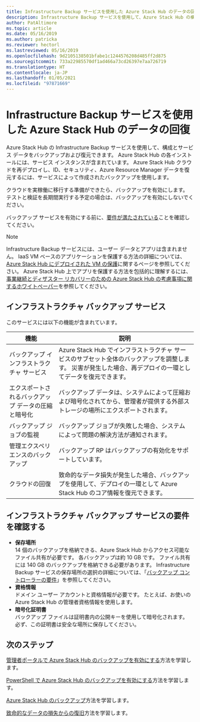 ```yaml
---
title: Infrastructure Backup サービスを使用した Azure Stack Hub のデータの回復
description: Infrastructure Backup サービスを使用して、Azure Stack Hub の構成とサービス データをバックアップおよび復元する方法について学習します。
author: PatAltimore
ms.topic: article
ms.date: 05/16/2019
ms.author: patricka
ms.reviewer: hectorl
ms.lastreviewed: 05/16/2019
ms.openlocfilehash: 9d2105138501bfabe1c1244576208d485ff2d875
ms.sourcegitcommit: 733a22985570df1ad466a73cd26397e7aa726719
ms.translationtype: HT
ms.contentlocale: ja-JP
ms.lasthandoff: 01/05/2021
ms.locfileid: "97871669"
---
```

# <a name="recover-data-in-azure-stack-hub-with-the-infrastructure-backup-service"></a>Infrastructure Backup サービスを使用した Azure Stack Hub のデータの回復

Azure Stack Hub の Infrastructure Backup サービスを使用して、構成とサービス データをバックアップおよび復元できます。 Azure Stack Hub の各インストールには、サービス インスタンスが含まれています。 Azure Stack Hub クラウドを再デプロイし、ID、セキュリティ、Azure Resource Manager データを復元するには、サービスによって作成されたバックアップを使用します。

クラウドを実稼働に移行する準備ができたら、バックアップを有効にします。 テストと検証を長期間実行する予定の場合は、バックアップを有効にしないでください。

バックアップ サービスを有効にする前に、[要件が満たされている](#verify-requirements-for-the-infrastructure-backup-service)ことを確認してください。

> [!Note]  
> Infrastructure Backup サービスには、ユーザー データとアプリは含まれません。 IaaS VM ベースのアプリケーションを保護する方法の詳細については、[Azure Stack Hub にデプロイされた VM の保護](../user/azure-stack-manage-vm-protect.md)に関するページを参照してください。 Azure Stack Hub 上でアプリを保護する方法を包括的に理解するには、[事業継続とディザスター リカバリーのための Azure Stack Hub の考慮事項に関するホワイトペーパー](https://aka.ms/azurestackbcdrconsiderationswp)を参照してください。

## <a name="the-infrastructure-backup-service"></a>インフラストラクチャ バックアップ サービス

このサービスには以下の機能が含まれています。

| 機能                                            | 説明                                                                                                                                                |
|----------------------------------------------------|------------------------------------------------------------------------------------------------------------------------------------------------------------|
| バックアップ インフラストラクチャ サービス                     | Azure Stack Hub でインフラストラクチャ サービスのサブセット全体のバックアップを調整します。 災害が発生した場合、再デプロイの一環としてデータを復元できます。 |
| エクスポートされるバックアップ データの圧縮と暗号化 | バックアップ データは、システムによって圧縮および暗号化されてから、管理者が提供する外部ストレージの場所にエクスポートされます。                |
| バックアップ ジョブの監視                              | バックアップ ジョブが失敗した場合、システムによって問題の解決方法が通知されます。                                                                                                |
| 管理エクスペリエンスのバックアップ                       | バックアップ RP はバックアップの有効化をサポートしています。                                                                                                                         |
| クラウドの回復                                     | 致命的なデータ損失が発生した場合、バックアップを使用して、デプロイの一環として Azure Stack Hub のコア情報を復元できます。                                 |

## <a name="verify-requirements-for-the-infrastructure-backup-service"></a>インフラストラクチャ バックアップ サービスの要件を確認する

- **保存場所**  
  14 個のバックアップを格納できる、Azure Stack Hub からアクセス可能なファイル共有が必要です。 各バックアップは約 10 GB です。 ファイル共有には 140 GB のバックアップを格納できる必要があります。 Infrastructure Backup サービスの保存場所の選択の詳細については、「[バックアップ コントローラーの要件](azure-stack-backup-reference.md#backup-controller-requirements)」を参照してください。
- **資格情報**  
  ドメイン ユーザー アカウントと資格情報が必要です。 たとえば、お使いの Azure Stack Hub の管理者資格情報を使用します。
- **暗号化証明書**  
  バックアップ ファイルは証明書内の公開キーを使用して暗号化されます。 必ず、この証明書は安全な場所に保存してください。 


## <a name="next-steps"></a>次のステップ

[管理者ポータルで Azure Stack Hub のバックアップを有効にする](azure-stack-backup-enable-backup-console.md)方法を学習します。

[PowerShell で Azure Stack Hub のバックアップを有効にする](azure-stack-backup-enable-backup-powershell.md)方法を学習します。

[Azure Stack Hub のバックアップ](azure-stack-backup-back-up-azure-stack.md)方法を学習します。

[致命的なデータの損失からの復旧](azure-stack-backup-recover-data.md)方法を学習します。
